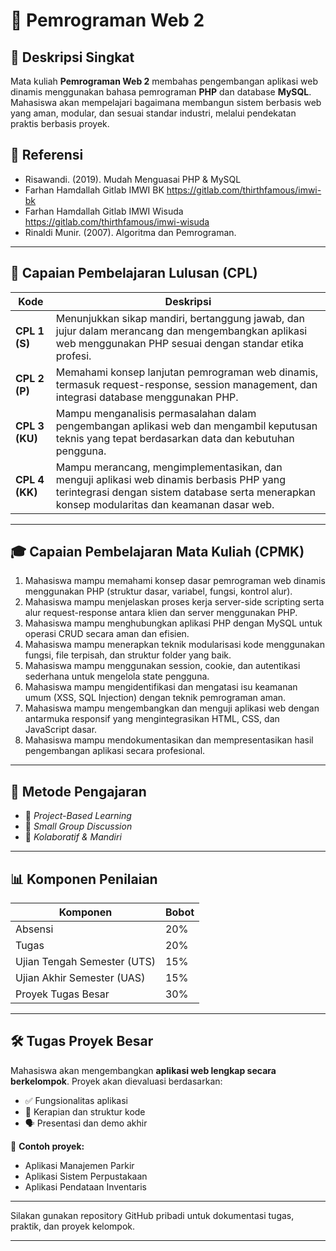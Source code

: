 # 📘 Pemrograman Web 2

## 📖 Deskripsi Singkat

Mata kuliah **Pemrograman Web 2** membahas pengembangan aplikasi web dinamis menggunakan bahasa pemrograman **PHP** dan database **MySQL**. Mahasiswa akan mempelajari bagaimana membangun sistem berbasis web yang aman, modular, dan sesuai standar industri, melalui pendekatan praktis berbasis proyek.

## 📖 Referensi
- Risawandi. (2019). Mudah Menguasai PHP & MySQL
- Farhan Hamdallah Gitlab IMWI BK https://gitlab.com/thirthfamous/imwi-bk
- Farhan Hamdallah Gitlab IMWI Wisuda https://gitlab.com/thirthfamous/imwi-wisuda
- Rinaldi Munir. (2007). Algoritma dan Pemrograman.


---

## 🎯 Capaian Pembelajaran Lulusan (CPL)

| Kode           | Deskripsi                                                                                                                                                                                |
| -------------- | ---------------------------------------------------------------------------------------------------------------------------------------------------------------------------------------- |
| **CPL 1 (S)**  | Menunjukkan sikap mandiri, bertanggung jawab, dan jujur dalam merancang dan mengembangkan aplikasi web menggunakan PHP sesuai dengan standar etika profesi.                              |
| **CPL 2 (P)**  | Memahami konsep lanjutan pemrograman web dinamis, termasuk request-response, session management, dan integrasi database menggunakan PHP.                                                 |
| **CPL 3 (KU)** | Mampu menganalisis permasalahan dalam pengembangan aplikasi web dan mengambil keputusan teknis yang tepat berdasarkan data dan kebutuhan pengguna.                                       |
| **CPL 4 (KK)** | Mampu merancang, mengimplementasikan, dan menguji aplikasi web dinamis berbasis PHP yang terintegrasi dengan sistem database serta menerapkan konsep modularitas dan keamanan dasar web. |

---

## 🎓 Capaian Pembelajaran Mata Kuliah (CPMK)

1. Mahasiswa mampu memahami konsep dasar pemrograman web dinamis menggunakan PHP (struktur dasar, variabel, fungsi, kontrol alur).
2. Mahasiswa mampu menjelaskan proses kerja server-side scripting serta alur request-response antara klien dan server menggunakan PHP.
3. Mahasiswa mampu menghubungkan aplikasi PHP dengan MySQL untuk operasi CRUD secara aman dan efisien.
4. Mahasiswa mampu menerapkan teknik modularisasi kode menggunakan fungsi, file terpisah, dan struktur folder yang baik.
5. Mahasiswa mampu menggunakan session, cookie, dan autentikasi sederhana untuk mengelola state pengguna.
6. Mahasiswa mampu mengidentifikasi dan mengatasi isu keamanan umum (XSS, SQL Injection) dengan teknik pemrograman aman.
7. Mahasiswa mampu mengembangkan dan menguji aplikasi web dengan antarmuka responsif yang mengintegrasikan HTML, CSS, dan JavaScript dasar.
8. Mahasiswa mampu mendokumentasikan dan mempresentasikan hasil pengembangan aplikasi secara profesional.

---

## 💬 Metode Pengajaran

* 🎯 *Project-Based Learning*
* 🤝 *Small Group Discussion*
* 🧠 *Kolaboratif & Mandiri*

---

## 📊 Komponen Penilaian

| Komponen                    | Bobot |
| --------------------------- | ----- |
| Absensi                     | 20%   |
| Tugas                       | 20%   |
| Ujian Tengah Semester (UTS) | 15%   |
| Ujian Akhir Semester (UAS)  | 15%   |
| Proyek Tugas Besar          | 30%   |

---

## 🛠️ Tugas Proyek Besar

Mahasiswa akan mengembangkan **aplikasi web lengkap secara berkelompok**. Proyek akan dievaluasi berdasarkan:

* ✅ Fungsionalitas aplikasi
* 🧹 Kerapian dan struktur kode
* 🗣️ Presentasi dan demo akhir

📌 **Contoh proyek:**

* Aplikasi Manajemen Parkir
* Aplikasi Sistem Perpustakaan
* Aplikasi Pendataan Inventaris

---

Silakan gunakan repository GitHub pribadi untuk dokumentasi tugas, praktik, dan proyek kelompok.

---
